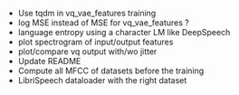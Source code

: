 * Use tqdm in vq_vae_features training
* log MSE instead of MSE for vq_vae_features ?
* language entropy using a character LM like DeepSpeech
* plot spectrogram of input/output features
* plot/compare vq output with/wo jitter
* Update README
* Compute all MFCC of datasets before the training
* LibriSpeech dataloader with the right dataset